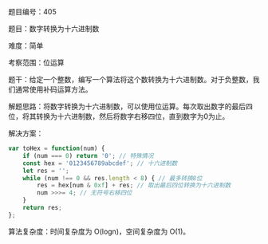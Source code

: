 题目编号：405

题目：数字转换为十六进制数

难度：简单

考察范围：位运算

题干：给定一个整数，编写一个算法将这个数转换为十六进制数。对于负整数，我们通常使用补码运算方法。

解题思路：将数字转换为十六进制数，可以使用位运算。每次取出数字的最后四位，将其转换为十六进制数，然后将数字右移四位，直到数字为0为止。

解决方案：

```javascript
var toHex = function(num) {
    if (num === 0) return '0'; // 特殊情况
    const hex = '0123456789abcdef'; // 十六进制数
    let res = '';
    while (num !== 0 && res.length < 8) { // 最多转换8位
        res = hex[num & 0xf] + res; // 取出最后四位转换为十六进制数
        num >>>= 4; // 无符号右移四位
    }
    return res;
};
```

算法复杂度：时间复杂度为 O(logn)，空间复杂度为 O(1)。